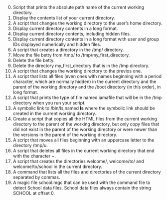 0. Script that prints the absolute path name of the current working directory.
1. Display the contents list of your current directory.
2. A script that changes the working directory to the user’s home directory.
3. Display current directory contents in a long format.
4. Display current directory contents, including hidden files.
5. Display current directory contents in a long format with user and group IDs displayed numerically and hidden files. 
6. A script that creates a directory in the /tmp/ directory.
7. Move the file betty from /tmp/ to /tmp/my_first_directory.
8. Delete the file betty.
9. Delete the directory my_first_directory that is in the /tmp directory.
10. A script that changes the working directory to the previos one.
11. A script that lists all files (even ones with names beginning with a period character, which are normally hidden) in the current directory and the parent of the working directory and the /boot directory (in this order), in long format.
12. A script that prints the type of file named iamafile that will be in the /tmp directory when you run your script.
13. A symbolic link to /bin/ls,named __ls__ where the symbolic link should be created in the current working directory.
14. Create a script that copies all the HTML files from the current working directory to the parent of the working directory, but only copy files that did not exist in the parent of the working directory or were newer than the versions in the parent of the working directory.
15. A script that moves all files beginning with an uppercase letter to the directory /tmp/u.
16. A script that deletes all files in the current working directory that end with the character ~.
17. A script that creates the directories welcome/, welcome/to/ and welcome/to/school in the current directory.
18. A command that lists all the files and directories of the current directory separated by commas.
19. A magic file school.mgc that can be used with the command file to detect School data files. School data files always contain the string SCHOOL at offset 0.
